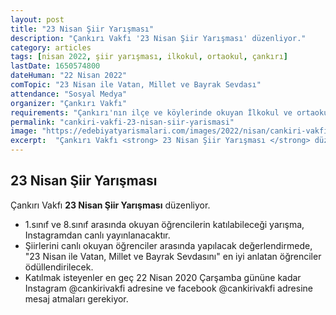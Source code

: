 ```yaml
---
layout: post
title: "23 Nisan Şiir Yarışması"
description: "Çankırı Vakfı '23 Nisan Şiir Yarışması' düzenliyor."
category: articles
tags: [nisan 2022, şiir yarışması, ilkokul, ortaokul, çankırı]
lastDate: 1650574800
dateHuman: "22 Nisan 2022"
comTopic: "23 Nisan ile Vatan, Millet ve Bayrak Sevdası"
attendance: "Sosyal Medya"
organizer: "Çankırı Vakfı"
requirements: "Çankırı'nın ilçe ve köylerinde okuyan İlkokul ve ortaokul öğrencileri yarışmaya katılabilir."
permalink: "cankiri-vakfi-23-nisan-siir-yarismasi"
image: "https://edebiyatyarismalari.com/images/2022/nisan/cankiri-vakfi-23-nisan-siir-yarismasi.jpg"
excerpt:  "Çankırı Vakfı <strong> 23 Nisan Şiir Yarışması </strong> düzenliyor."
---
```


## 23 Nisan Şiir Yarışması
Çankırı Vakfı **23 Nisan Şiir Yarışması** düzenliyor.

- 1.sınıf ve 8.sınıf arasında okuyan öğrencilerin katılabileceği yarışma, Instagramdan canlı yayınlanacaktır.
- Şiirlerini canlı okuyan öğrenciler arasında yapılacak değerlendirmede, "23 Nisan ile Vatan, Millet ve Bayrak Sevdasını" en iyi anlatan öğrenciler ödüllendirilecek.
- Katılmak isteyenler en geç 22 Nisan 2020 Çarşamba gününe kadar Instagram @cankirivakfi adresine ve facebook @cankirivakfi adresine mesaj atmaları gerekiyor.
